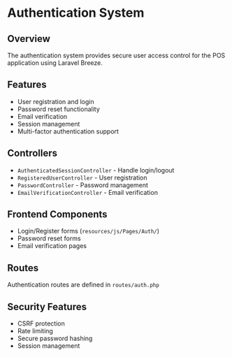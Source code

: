 # Authentication System

## Overview
The authentication system provides secure user access control for the POS application using Laravel Breeze.

## Features
- User registration and login
- Password reset functionality
- Email verification
- Session management
- Multi-factor authentication support

## Controllers
- `AuthenticatedSessionController` - Handle login/logout
- `RegisteredUserController` - User registration
- `PasswordController` - Password management
- `EmailVerificationController` - Email verification

## Frontend Components
- Login/Register forms (`resources/js/Pages/Auth/`)
- Password reset forms
- Email verification pages

## Routes
Authentication routes are defined in `routes/auth.php`

## Security Features
- CSRF protection
- Rate limiting
- Secure password hashing
- Session management
